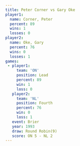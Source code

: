 ```yaml
---
title: Peter Corner vs Gary Oke
player1:             
  name: Corner, Peter
  percent: 89        
  wins: 1            
  losses: 0          
player2:             
  name: Oke, Gary    
  percent: 76        
  wins: 0            
  losses: 1          
games:
 - player1:        
     team: 'ON'    
     position: Lead
     percent: 89   
     win: 1        
     loss: 0       
   player2:          
     team: 'NL'      
     position: Fourth
     percent: 76     
     win: 0          
     loss: 1         
   event: Brier        
   year: 1993          
   draw: Round Robin(9)
   score: ON 5 - NL 2  
---
```

